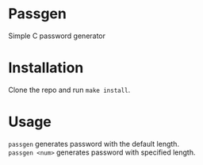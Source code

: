 # Passgen

Simple C password generator

# Installation
Clone the repo and run ```make install```.

# Usage
```passgen``` generates password with the default length.   
```passgen <num>``` generates password with specified length.
